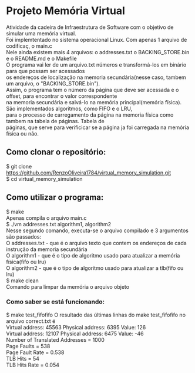 # Projeto Memória Virtual
Atividade da cadeira de Infraestrutura de Software com o objetivo de simular uma memória virtual.<br />
Foi implemtentado no sistema operacional Linux. Com apenas 1 arquivo de codificaç, o main.c<br />
Nele ainda existem mais 4 arquivos: o addresses.txt o BACKING_STORE.bin e o README.md e o Makefile<br />
O programa vai ler de um arquivo.txt números e transformá-los em binário para que possam ser acessados <br />
os endereços de localização na memoria secundária(nesse caso, tambem um arquivo, o "BACKING_STORE.bin").<br />
Assim, o programa tem o número da página que deve ser acessada e o offset, para encontrar o valor correspondente<br />
na memoria secundária e salvá-lo na memória principal(memória física). São implementados algoritmos, como FIFO e
o LRU,<br /> para o processo de carregamento da página na memoria física como tambem na tabela de páginas. Tabela de<br /> 
páginas, que serve para verificicar se a página ja foi carregada na memória física ou não.<br />

## Como clonar o repositório:
$ git clone https://github.com/RenzoOliveira1784/virtual_memory_simulation.git <br />
$ cd virtual_memory_simulation<br />

## Como utilizar o programa:
$ make<br />
Apenas compila o arquivo main.c<br />
$ ./vm addresses.txt algorithm1, algorithm2<br />
Nesse segundo comando, executa-se o arquivo compilado e 3 argumentos são passados:<br />
O addresses.txt - que é o arquivo texto que contem os endereços de cada instrução da memoria secundária<br />
O algorithm1 - que é o tipo de algoritmo usado para atualizar a memória física(fifo ou lru)<br />
O algorithm2 - que é o tipo de algoritmo usado para atualizar a tlb(fifo ou lru)<br />
$ make clean<br />
Comando para limpar da memória o arquivo objeto<br />

### Como saber se está funcionando:
$ make test_fifofifo
O resultado das últimas linhas do make test_fifofifo no arquivo correct.txt é<br />
Virtual address: 45563 Physical address: 6395 Value: 126<br />
Virtual address: 12107 Physical address: 6475 Value: -46<br />
Number of Translated Addresses = 1000<br />
Page Faults = 538<br />
Page Fault Rate = 0.538<br />
TLB Hits = 54<br />
TLB Hits Rate = 0.054<br />

